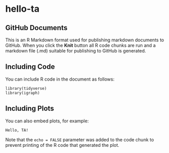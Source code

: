 hello-ta
================

## GitHub Documents

This is an R Markdown format used for publishing markdown documents to
GitHub. When you click the **Knit** button all R code chunks are run and
a markdown file (.md) suitable for publishing to GitHub is generated.

## Including Code

You can include R code in the document as follows:

    library(tidyverse)
    library(igraph)

## Including Plots

You can also embed plots, for example:

    Hello, TA!

Note that the `echo = FALSE` parameter was added to the code chunk to
prevent printing of the R code that generated the plot.
